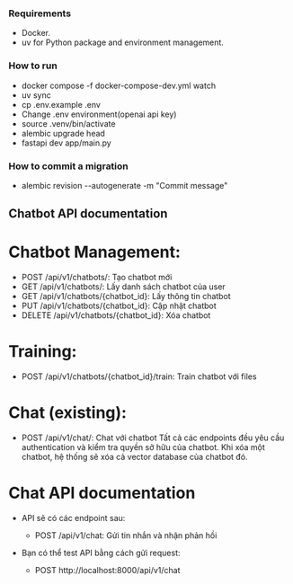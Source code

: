 ### Requirements

- Docker.
- uv for Python package and environment management.

### How to run

- docker compose -f docker-compose-dev.yml watch
- uv sync
- cp .env.example .env
- Change .env environment(openai api key)
- source .venv/bin/activate
- alembic upgrade head
- fastapi dev app/main.py

### How to commit a migration

- alembic revision --autogenerate -m "Commit message"

## Chatbot API documentation

# Chatbot Management:

- POST /api/v1/chatbots/: Tạo chatbot mới
- GET /api/v1/chatbots/: Lấy danh sách chatbot của user
- GET /api/v1/chatbots/{chatbot_id}: Lấy thông tin chatbot
- PUT /api/v1/chatbots/{chatbot_id}: Cập nhật chatbot
- DELETE /api/v1/chatbots/{chatbot_id}: Xóa chatbot

# Training:

- POST /api/v1/chatbots/{chatbot_id}/train: Train chatbot với files

# Chat (existing):

- POST /api/v1/chat/: Chat với chatbot
  Tất cả các endpoints đều yêu cầu authentication và kiểm tra quyền sở hữu của chatbot. Khi xóa một chatbot, hệ thống sẽ xóa cả vector database của chatbot đó.

# Chat API documentation

- API sẽ có các endpoint sau:

  - POST /api/v1/chat: Gửi tin nhắn và nhận phản hồi

- Bạn có thể test API bằng cách gửi request:
  - POST http://localhost:8000/api/v1/chat
